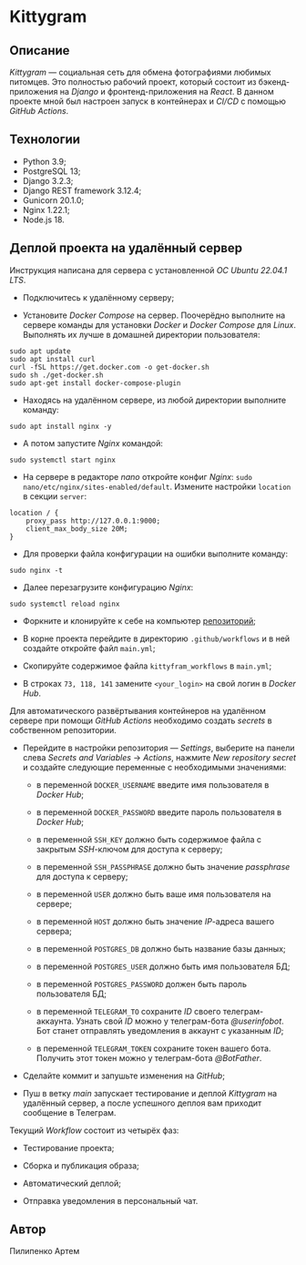 # Kittygram

## Описание

_Kittygram_ — социальная сеть для обмена фотографиями любимых питомцев. Это
полностью рабочий проект, который состоит из бэкенд-приложения на _Django_ и
фронтенд-приложения на _React_. В данном проекте мной был настроен запуск в
контейнерах и _CI/CD_ с помощью _GitHub Actions_. 

## Технологии

- Python 3.9;
- PostgreSQL 13;
- Django 3.2.3;
- Django REST framework 3.12.4;
- Gunicorn 20.1.0;
- Nginx 1.22.1;
- Node.js 18.

## Деплой проекта на удалённый сервер

Инструкция написана для сервера с установленной _ОС Ubuntu 22.04.1 LTS_.

- Подключитесь к удалённому серверу;

- Установите _Docker Compose_ на сервер. Поочерёдно выполните на сервере
команды для установки _Docker_ и _Docker Compose_ для _Linux_. Выполнять их
лучше в домашней директории пользователя:

```text
sudo apt update
sudo apt install curl
curl -fSL https://get.docker.com -o get-docker.sh
sudo sh ./get-docker.sh
sudo apt-get install docker-compose-plugin
```

- Находясь на удалённом сервере, из любой директории выполните команду:

```text
sudo apt install nginx -y
```

- А потом запустите _Nginx_ командой:

```text
sudo systemctl start nginx
```

- На сервере в редакторе _nano_ откройте конфиг _Nginx_:
`sudo nano/etc/nginx/sites-enabled/default`. Измените настройки `location`
в секции `server`:

```text
location / {
    proxy_pass http://127.0.0.1:9000;
    client_max_body_size 20M;
}
```

- Для проверки файла конфигурации на ошибки выполните команду:

```text
sudo nginx -t
```

- Далее перезагрузите конфигурацию _Nginx_:

```text
sudo systemctl reload nginx
```

- Форкните и клонируйте к себе на компьютер
[репозиторий](https://github.com/p-artyom/kittygram_final);

- В корне проекта перейдите в директорию `.github/workflows` и в ней создайте
откройте файл `main.yml`;

- Скопируйте содержимое файла `kittyfram_workflows` в `main.yml`;

- В строках `73, 118, 141` замените `<your_login>` на свой логин в
_Docker Hub_.

Для автоматического развёртывания контейнеров на удалённом сервере при помощи
_GitHub Actions_ необходимо создать _secrets_ в собственном репозитории.

- Перейдите в настройки репозитория — _Settings_, выберите на панели слева
_Secrets and Variables_ → _Actions_, нажмите _New repository secret_ и
создайте следующие переменные с необходимыми значениями:

  - в переменной `DOCKER_USERNAME` введите имя пользователя в _Docker Hub_;

  - в переменной `DOCKER_PASSWORD` введите пароль пользователя в _Docker Hub_;

  - в переменной `SSH_KEY` должно быть содержимое файла с закрытым _SSH_-ключом
  для доступа к серверу;

  - в переменной `SSH_PASSPHRASE` должно быть значение _passphrase_ для
  доступа к серверу;

  - в переменной `USER` должно быть ваше имя пользователя на сервере;

  - в переменной `HOST` должно быть значение _IP_-адреса вашего сервера;

  - в переменной `POSTGRES_DB` должно быть название базы данных;

  - в переменной `POSTGRES_USER` должно быть имя пользователя БД;

  - в переменной `POSTGRES_PASSWORD` должен быть пароль пользователя БД;

  - в переменной `TELEGRAM_TO` сохраните _ID_ своего телеграм-аккаунта. Узнать
  свой _ID_ можно у телеграм-бота _@userinfobot_. Бот станет отправлять
  уведомления в аккаунт с указанным _ID_;

  - в переменной `TELEGRAM_TOKEN` сохраните токен вашего бота. Получить этот
  токен можно у телеграм-бота _@BotFather_.

- Сделайте коммит и запушьте изменения на _GitHub_;

- Пуш в ветку _main_ запускает тестирование и деплой _Kittygram_ на удалённый
сервер, а после успешного деплоя вам приходит сообщение в Телеграм.

Текущий _Workflow_ состоит из четырёх фаз:

- Тестирование проекта;

- Сборка и публикация образа;

- Автоматический деплой;

- Отправка уведомления в персональный чат.

## Автор

Пилипенко Артем